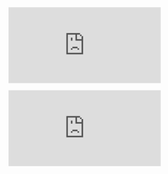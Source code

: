 [![Distelli Build Status for Branch:](http://54.152.36.115/cgi-bin/gb2.pl?repo_name=gb1&repo_owner=doct15&repo_branch=master)](https://www.distelli.com)

[![Distelli Build Status for Branch:](http://54.152.36.115/cgi-bin/gb1.pl?repo_name=gb1&repo_owner=doct15&repo_branch=master)](https://www.distelli.com)